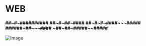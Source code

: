 # WEB

**##~~~#~#####~~#####**
**##~~~#~##~~~~~##~~##**
**##~#~#~####~~~#####**
**######~##~~~~~##~~##**
**~##~##~#####~~#####**

![Image](https://drscdn.500px.org/photo/226527545/q%3D80_m%3D2000/v2?webp=true&sig=58d5baf1a43059dc614a1f65f7cb858bd2306ddf85ba6c8561c4a3ab8bf6138f)
